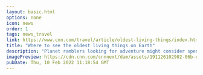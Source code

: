 ```yaml
---
layout: basic.html
options: none
icon: news
order: 1
tags: news_travel
link: https://www.cnn.com/travel/article/oldest-living-things/index.html
title: "Where to see the oldest living things on Earth"
description: "Planet ramblers looking for adventure might consider spending time with these 10 living ambassadors from the past, including a bird with millions of flight miles, a rose that survived an aerial bombing and a tree linked to Buddha."
imagePreview: https://cdn.cnn.com/cnnnext/dam/assets/191126102902-06b-oldest-living-things-yareta-video-synd-2.jpg
pubDate: Thu, 10 Feb 2022 11:18:54 GMT
---
```

